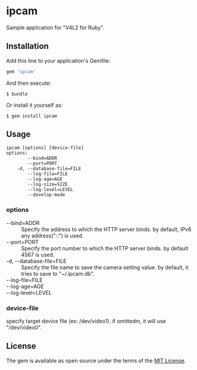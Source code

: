 # ipcam
Sample application for "V4L2 for Ruby".

## Installation

Add this line to your application's Gemfile:

```ruby
gem 'ipcam'
```

And then execute:

    $ bundle

Or install it yourself as:

    $ gem install ipcam

## Usage
```
ipcam [options] [device-file]
options:
        --bind=ADDR
        --port=PORT
    -d, --database-file=FILE
        --log-file=FILE
        --log-age=AGE
        --log-size=SIZE
        --log-level=LEVEL
        --develop-mode
```

### options
<dl>
  <dt>--bind=ADDR</dt>
  <dd>Specify the address to which the HTTP server binds. by default, IPv6 any address("::") is used.</dd>

  <dt>--port=PORT</dt>
  <dd>Specify the port number to which the HTTP server binds. by default 4567 is used.</dd>

  <dt>-d, --database-file=FILE</dt>
  <dd>Specify the file name to save the camera setting value. by default, it tries to save to "~/.ipcam.db".</dd>

  <dt>--log-file=FILE</dt>
  <dd></dd>

  <dt>--log-age=AGE</dt>
  <dd></dd>

  <dt>--log-level=LEVEL</dt>
  <dd></dd>
</dl>

### device-file
specify target device file (ex: /dev/video1). if omittedm,  it will use "/dev/video0".

## License
The gem is available as open source under the terms of the [MIT License](https://opensource.org/licenses/MIT).
